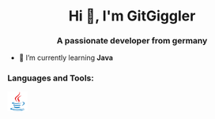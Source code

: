 <h1 align="center">Hi 👋, I'm GitGiggler</h1>
<h3 align="center">A passionate developer from germany</h3>

- 🌱 I’m currently learning **Java**

<h3 align="left">Languages and Tools:</h3>
<p align="left"> <a href="https://www.java.com" target="_blank" rel="noreferrer"> <img src="https://raw.githubusercontent.com/devicons/devicon/master/icons/java/java-original.svg" alt="java" width="40" height="40"/> </a> </p>
